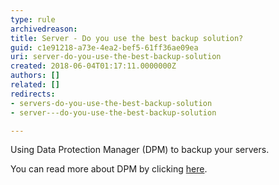 ```yaml
---
type: rule
archivedreason: 
title: Server - Do you use the best backup solution?
guid: c1e91218-a73e-4ea2-bef5-61ff36ae09ea
uri: server-do-you-use-the-best-backup-solution
created: 2018-06-04T01:17:11.0000000Z
authors: []
related: []
redirects:
- servers-do-you-use-the-best-backup-solution
- server---do-you-use-the-best-backup-solution

---
```


Using Data Protection Manager (DPM) to backup your servers.

<!--endintro-->

You can read more about DPM by clicking [here](/rules-to-better-data-protection-manager-dpm).
